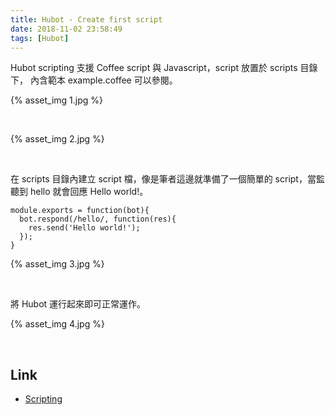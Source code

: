 ```yaml
---
title: Hubot - Create first script
date: 2018-11-02 23:58:49
tags: [Hubot]
---
```


Hubot scripting 支援 Coffee script 與 Javascript，script 放置於 scripts 目錄下， 內含範本 example.coffee 可以參閱。  

<!-- More -->

{% asset_img 1.jpg %}

</br>


{% asset_img 2.jpg %}

</br>


在 scripts 目錄內建立 script 檔，像是筆者這邊就準備了一個簡單的 script，當監聽到 hello 就會回應 Hello world!。  

```
module.exports = function(bot){
  bot.respond(/hello/, function(res){
    res.send('Hello world!');  
  });
}
```

{% asset_img 3.jpg %}

</br>


將 Hubot 運行起來即可正常運作。  

{% asset_img 4.jpg %}

</br>


Link
----
* [Scripting](https://hubot.github.com/docs/scripting/)
